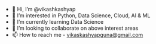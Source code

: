 - 👋 Hi, I’m @vikashkashyap
- 👀 I’m interested in Python, Data Science, Cloud, AI & ML
- 🌱 I’m currently learning Data Science
- 💞️ I’m looking to collaborate on above interest areas
- 📫 How to reach me - vikaskashyapguna@gmail.com

<!---
vikashkashyap/vikashkashyap is a ✨ special ✨ repository because its `README.md` (this file) appears on your GitHub profile.
You can click the Preview link to take a look at your changes.
--->
